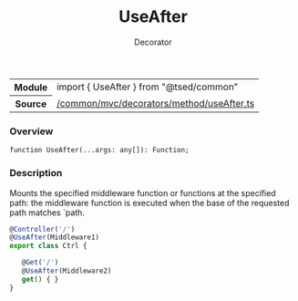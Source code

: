 
<header class="symbol-info-header"><h1 id="useafter">UseAfter</h1><label class="symbol-info-type-label decorator">Decorator</label></header>
<!-- summary -->
<section class="symbol-info"><table class="is-full-width"><tbody><tr><th>Module</th><td><div class="lang-typescript"><span class="token keyword">import</span> { UseAfter }&nbsp;<span class="token keyword">from</span>&nbsp;<span class="token string">"@tsed/common"</span></div></td></tr><tr><th>Source</th><td><a href="https://github.com/Romakita/ts-express-decorators/blob/v4.1.0/src//common/mvc/decorators/method/useAfter.ts#L0-L0">/common/mvc/decorators/method/useAfter.ts</a></td></tr></tbody></table></section>
<!-- overview -->


### Overview


<pre><code class="typescript-lang ">function <span class="token function">UseAfter</span><span class="token punctuation">(</span>...args<span class="token punctuation">:</span> <span class="token keyword">any</span><span class="token punctuation">[</span><span class="token punctuation">]</span><span class="token punctuation">)</span><span class="token punctuation">:</span> Function<span class="token punctuation">;</span></code></pre>


<!-- Parameters -->

<!-- Description -->


### Description

Mounts the specified middleware function or functions at the specified path: the middleware function is executed when
the base of the requested path matches `path.

```typescript
@Controller('/')
@UseAfter(Middleware1)
export class Ctrl {

   @Get('/')
   @UseAfter(Middleware2)
   get() { }
}
```

<!-- Members -->

